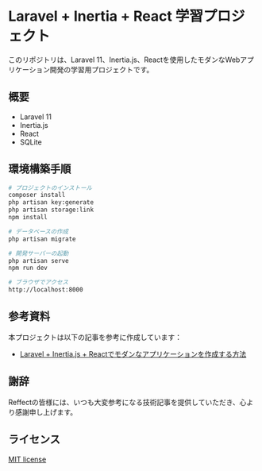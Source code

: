 # Laravel + Inertia + React 学習プロジェクト

このリポジトリは、Laravel 11、Inertia.js、Reactを使用したモダンなWebアプリケーション開発の学習用プロジェクトです。

## 概要

- Laravel 11
- Inertia.js
- React
- SQLite

## 環境構築手順

```bash
# プロジェクトのインストール
composer install
php artisan key:generate
php artisan storage:link
npm install

# データベースの作成
php artisan migrate

# 開発サーバーの起動
php artisan serve
npm run dev

# ブラウザでアクセス
http://localhost:8000
```


## 参考資料

本プロジェクトは以下の記事を参考に作成しています：
- [Laravel + Inertia.js + Reactでモダンなアプリケーションを作成する方法](https://reffect.co.jp/laravel/laravel_inertia_js_react)

## 謝辞

Reffectの皆様には、いつも大変参考になる技術記事を提供していただき、心より感謝申し上げます。

## ライセンス

[MIT license](https://opensource.org/licenses/MIT)
